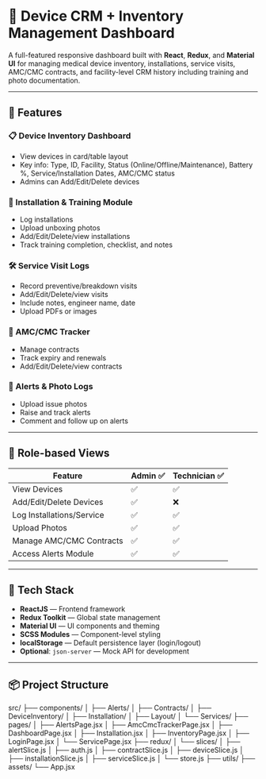 # 🏥 Device CRM + Inventory Management Dashboard

A full-featured responsive dashboard built with **React**, **Redux**, and **Material UI** for managing medical device inventory, installations, service visits, AMC/CMC contracts, and facility-level CRM history including training and photo documentation.

---

## 🚀 Features

### 📋 Device Inventory Dashboard

- View devices in card/table layout  
- Key info: Type, ID, Facility, Status (Online/Offline/Maintenance), Battery %, Service/Installation Dates, AMC/CMC status  
- Admins can Add/Edit/Delete devices

### 🧰 Installation & Training Module

- Log installations  
- Upload unboxing photos  
- Add/Edit/Delete/view installations  
- Track training completion, checklist, and notes  

### 🛠️ Service Visit Logs

- Record preventive/breakdown visits  
- Add/Edit/Delete/view visits  
- Include notes, engineer name, date  
- Upload PDFs or images  

### 📑 AMC/CMC Tracker

- Manage contracts  
- Track expiry and renewals  
- Add/Edit/Delete/view contracts  

### 🚨 Alerts & Photo Logs

- Upload issue photos  
- Raise and track alerts  
- Comment and follow up on alerts  

---

## 👥 Role-based Views

| Feature                      | Admin ✅        | Technician ✅   |
|-----------------------------|----------------|----------------|
| View Devices                | ✅              | ✅              |
| Add/Edit/Delete Devices     | ✅              | ❌              |
| Log Installations/Service   | ✅              | ✅              |
| Upload Photos               | ✅              | ✅              |
| Manage AMC/CMC Contracts    | ✅              | ✅              |
| Access Alerts Module        | ✅              | ✅              |

---

## 🧰 Tech Stack

- **ReactJS** — Frontend framework  
- **Redux Toolkit** — Global state management  
- **Material UI** — UI components and theming  
- **SCSS Modules** — Component-level styling  
- **localStorage** — Default persistence layer (login/logout)  
- **Optional**: `json-server` — Mock API for development  

---

## 📦 Project Structure

src/
├── components/
│ ├── Alerts/
│ ├── Contracts/
│ ├── DeviceInventory/
│ ├── Installation/
│ ├── Layout/
│ └── Services/
├── pages/
│ ├── AlertsPage.jsx
│ ├── AmcCmcTrackerPage.jsx
│ ├── DashboardPage.jsx
│ ├── Installation.jsx
│ ├── InventoryPage.jsx
│ ├── LoginPage.jsx
│ └── ServicePage.jsx
├── redux/
│ └── slices/
│ ├── alertSlice.js
│ ├── auth.js
│ ├── contractSlice.js
│ ├── deviceSlice.js
│ ├── installationSlice.js
│ ├── serviceSlice.js
│ └── store.js
├── utils/
├── assets/
└── App.jsx

